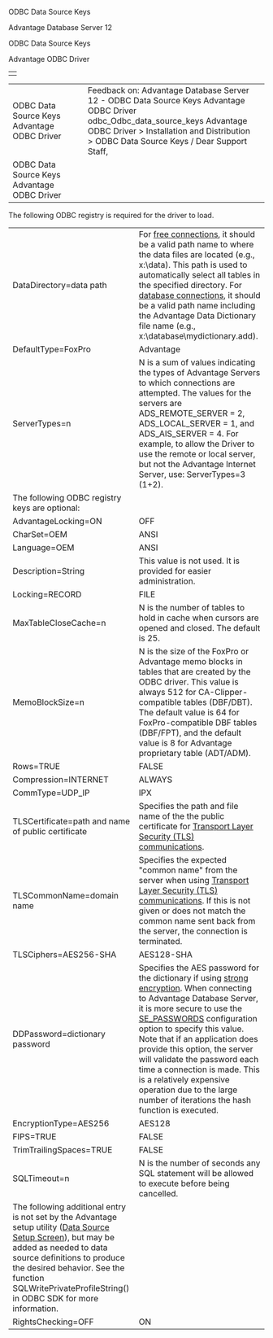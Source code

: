 ODBC Data Source Keys




Advantage Database Server 12  

ODBC Data Source Keys

Advantage ODBC Driver

|  |
| --- |
|  |

|  |  |  |  |  |
| --- | --- | --- | --- | --- |
| ODBC Data Source Keys  Advantage ODBC Driver |  |  | Feedback on: Advantage Database Server 12 - ODBC Data Source Keys Advantage ODBC Driver odbc\_Odbc\_data\_source\_keys Advantage ODBC Driver > Installation and Distribution > ODBC Data Source Keys / Dear Support Staff, |  |
| ODBC Data Source Keys  Advantage ODBC Driver |  |  |  |  |

The following ODBC registry is required for the driver to load.

|  |  |
| --- | --- |
| DataDirectory=data path | For [free connections](javascript:hhpopuplink.TextPopup(popid_709342792X,FontFace,-1,-1,-1,-1)), it should be a valid path name to where the data files are located (e.g., x:\data). This path is used to automatically select all tables in the specified directory. For [database connections](javascript:hhpopuplink.TextPopup(popid_727119539X,FontFace,-1,-1,-1,-1)), it should be a valid path name including the Advantage Data Dictionary file name (e.g., x:\database\mydictionary.add). |
| DefaultType=FoxPro | Advantage | Visual FoxPro | Sets the type of database files to use: A setting of FoxPro chooses the ADS\_CDX table type for FoxPro-compatible DBF/CDX/FPT files. Visual FoxPro chooses the ADS\_VFP table type, which is a superset of ADS\_CDX (NULL field support, additional types, etc.). Advantage chooses the ADS\_ADT table type for proprietary ADT/ADI/ADM files. This setting is ignored for [database connections](javascript:hhpopuplink.TextPopup(popid_727119539X,FontFace,-1,-1,-1,-1)). |
| ServerTypes=n | N is a sum of values indicating the types of Advantage Servers to which connections are attempted.  The values for the servers are ADS\_REMOTE\_SERVER = 2,  ADS\_LOCAL\_SERVER = 1, and ADS\_AIS\_SERVER = 4.  For example, to allow the Driver to use the remote or local server, but not the Advantage Internet Server, use:  ServerTypes=3 (1+2). |
| The following ODBC registry keys are optional: | |
| AdvantageLocking=ON | OFF | The default is ON to use the Advantage proprietary locking. |
| CharSet=OEM | ANSI | The default character collation setting is ANSI. If OEM is specified, Language must be indicated as well. |
| Language=OEM | ANSI | named collation | If this setting is provided, it overrides the CharSet setting. It can be used to specify one of the [dynamic collations](master_collation_support.htm) such as GENERAL\_VFP\_CI\_AS\_1252 for Visual FoxPro compatibility. These collations can be used with Advantage ADT tables and Visual FoxPro (VFP) tables. |
| Description=String | This value is not used. It is provided for easier administration. |
| Locking=RECORD | FILE | Indicates whether updates lock the entire file or the individual records that are updated. The default is RECORD. |
| MaxTableCloseCache=n | N is the number of tables to hold in cache when cursors are opened and closed. The default is 25. |
| MemoBlockSize=n | N is the size of the FoxPro or Advantage memo blocks in tables that are created by the ODBC driver. This value is always 512 for CA-Clipper-compatible tables (DBF/DBT). The default value is 64 for FoxPro-compatible DBF tables (DBF/FPT), and the default value is 8 for Advantage proprietary table (ADT/ADM). |
| Rows=TRUE | FALSE | If True, deleted rows are displayed. The default is False. |
| Compression=INTERNET | ALWAYS | NEVER | The default is empty (not set). This setting controls the option for [communications compression](master_communications_compression.htm). If INTERNET is specified, then all data communications for ADS\_AIS\_SERVER connections will be compressed unless compression is specifically turned off at the server. If ALWAYS is specified, then all data communications between the client and server will be compressed unless compression is specifically turned off at the server. If NEVER is specified, then compression will not be used for communications between the client and server. If this entry is not specified or is left empty, then the COMPRESSION setting in the ADS.INI file will be used if available. This entry is ignored for ADS\_LOCAL\_SERVER connections. |
| CommType=UDP\_IP | IPX | TCP\_IP | TLS | If this value is specified, it defines which protocol will be used for communicating with Advantage Database Server. Refer to [Advantage Communication Transport Layer](master_advantage_communication_transport_layer.htm) for information on choosing a protocol. If TLS is chosen, the ODBC client will use [Transport Layer Security](master_communications_encryption.htm) to communicate with the server. When using TLS, it is also necessary to provide the TLSCertificate and TLSCommonName keys. |
| TLSCertificate=path and name of public certificate | Specifies the path and file name of the the public certificate for [Transport Layer Security (TLS) communications](master_communications_encryption.htm). |
| TLSCommonName=domain name | Specifies the expected "common name" from the server when using [Transport Layer Security (TLS) communications](master_communications_encryption.htm). If this is not given or does not match the common name sent back from the server, the connection is terminated. |
| TLSCiphers=AES256-SHA | AES128-SHA | RC4-MD5 | Specifies the allowed combination of Transport Layer Security (TLS) cipher suites. Multiple entries can be delimited by colons. Valid values are AES128-SHA, AES256-SHA, and RC4-MD5. For example, to specify both AES ciphers, use a value of "AES128-SHA:AES256-SHA".  See [TLS\_CIPHERS](master_tls_ciphers.htm) and [Communication Encryption](master_communications_encryption.htm) for more information. |
| DDPassword=dictionary password | Specifies the AES password for the dictionary if using [strong encryption](master_encryption.htm). When connecting to Advantage Database Server, it is more secure to use the [SE\_PASSWORDS](master_se_passwords.htm) configuration option to specify this value. Note that if an application does provide this option, the server will validate the password each time a connection is made. This is a relatively expensive operation due to the large number of iterations the hash function is executed. |
| EncryptionType=AES256 | AES128 | RC4 | Specifies the encryption type to use when [encrypting tables](master_encryption.htm). A newly encrypted table will be encrypted with this encryption type. A newly created data dictionary on this connection will use the specified encryption. When opening an existing table or data dictionary that is encrypted, this connection string option is ignored and the appropriate encryption type is used. To change the encryption type associated with an existing dictionary refer to [sp\_SetDDEncryptionType](master_sp_setddencryptiontype.htm). It is important to note that any table created when an AES encryption type is used (even if the table is not encrypted) will not be compatible with versions of Advantage prior to v10.1. |
| FIPS=TRUE | FALSE | Specifies whether or not the client should run in [FIPS](master_fips.htm) mode. This setting must be the same as the server to which the connection is made. All connections must use the same value in an application. It is not allowed to mix FIPS mode connections and non-FIPS mode connections. |
| TrimTrailingSpaces=TRUE | FALSE | The default is False. If TRUE is specified, trailing spaces in character fields will be removed prior to returning the values to the application. |
| SQLTimeout=n | N is the number of seconds any SQL statement will be allowed to execute before being cancelled. |
| The following additional entry is not set by the Advantage setup utility ([Data Source Setup Screen](odbc_data_source_setup_screen.htm)), but may be added as needed to data source definitions to produce the desired behavior. See the function SQLWritePrivateProfileString() in ODBC SDK for more information. | |
| RightsChecking=OFF | ON | Beginning with version 10.0, the client no longer performs rights checking by default. See [Check Rights](master_check_rights.htm) for more information. The default value for this setting is OFF. In order for the setting to have any affect, the application must call the Advantage Client Engine API [AdsSetRightsChecking](ace_adssetrightschecking.htm). This setting affects catalog operations such as the ability to retrieve column names from free tables.  It has no affect on data dictionary-bound tables or on SQL statements. If this setting is ON and rights checking is enabled, the client driver will perform a file existence check before requesting the server to open the table. If the client workstation does not have access to the table, the operation will fail. If this setting is OFF, the client will send the open request to the server without performing an existence check. |